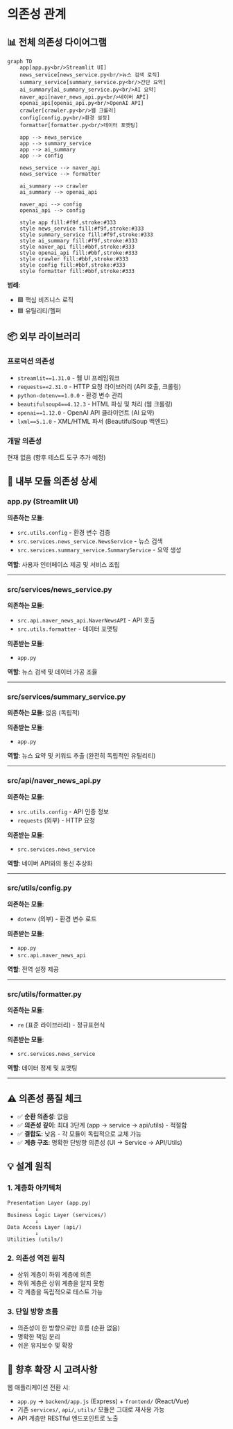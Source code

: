# 의존성 관계

## 📊 전체 의존성 다이어그램

```mermaid
graph TD
    app[app.py<br/>Streamlit UI]
    news_service[news_service.py<br/>뉴스 검색 로직]
    summary_service[summary_service.py<br/>간단 요약]
    ai_summary[ai_summary_service.py<br/>AI 요약]
    naver_api[naver_news_api.py<br/>네이버 API]
    openai_api[openai_api.py<br/>OpenAI API]
    crawler[crawler.py<br/>웹 크롤러]
    config[config.py<br/>환경 설정]
    formatter[formatter.py<br/>데이터 포맷팅]

    app --> news_service
    app --> summary_service
    app --> ai_summary
    app --> config

    news_service --> naver_api
    news_service --> formatter

    ai_summary --> crawler
    ai_summary --> openai_api

    naver_api --> config
    openai_api --> config

    style app fill:#f9f,stroke:#333
    style news_service fill:#f9f,stroke:#333
    style summary_service fill:#f9f,stroke:#333
    style ai_summary fill:#f9f,stroke:#333
    style naver_api fill:#bbf,stroke:#333
    style openai_api fill:#bbf,stroke:#333
    style crawler fill:#bbf,stroke:#333
    style config fill:#bbf,stroke:#333
    style formatter fill:#bbf,stroke:#333
```

**범례**:
- 🟪 핵심 비즈니스 로직
- 🟦 유틸리티/헬퍼

## 📦 외부 라이브러리

### 프로덕션 의존성

- `streamlit==1.31.0` - 웹 UI 프레임워크
- `requests==2.31.0` - HTTP 요청 라이브러리 (API 호출, 크롤링)
- `python-dotenv==1.0.0` - 환경 변수 관리
- `beautifulsoup4==4.12.3` - HTML 파싱 및 처리 (웹 크롤링)
- `openai==1.12.0` - OpenAI API 클라이언트 (AI 요약)
- `lxml==5.1.0` - XML/HTML 파서 (BeautifulSoup 백엔드)

### 개발 의존성

현재 없음 (향후 테스트 도구 추가 예정)

## 🔗 내부 모듈 의존성 상세

### app.py (Streamlit UI)
**의존하는 모듈**:
- `src.utils.config` - 환경 변수 검증
- `src.services.news_service.NewsService` - 뉴스 검색
- `src.services.summary_service.SummaryService` - 요약 생성

**역할**: 사용자 인터페이스 제공 및 서비스 조립

---

### src/services/news_service.py
**의존하는 모듈**:
- `src.api.naver_news_api.NaverNewsAPI` - API 호출
- `src.utils.formatter` - 데이터 포맷팅

**의존받는 모듈**:
- `app.py`

**역할**: 뉴스 검색 및 데이터 가공 조율

---

### src/services/summary_service.py
**의존하는 모듈**: 없음 (독립적)

**의존받는 모듈**:
- `app.py`

**역할**: 뉴스 요약 및 키워드 추출 (완전히 독립적인 유틸리티)

---

### src/api/naver_news_api.py
**의존하는 모듈**:
- `src.utils.config` - API 인증 정보
- `requests` (외부) - HTTP 요청

**의존받는 모듈**:
- `src.services.news_service`

**역할**: 네이버 API와의 통신 추상화

---

### src/utils/config.py
**의존하는 모듈**:
- `dotenv` (외부) - 환경 변수 로드

**의존받는 모듈**:
- `app.py`
- `src.api.naver_news_api`

**역할**: 전역 설정 제공

---

### src/utils/formatter.py
**의존하는 모듈**:
- `re` (표준 라이브러리) - 정규표현식

**의존받는 모듈**:
- `src.services.news_service`

**역할**: 데이터 정제 및 포맷팅

---

## ⚠️ 의존성 품질 체크

- ✅ **순환 의존성**: 없음
- ✅ **의존성 깊이**: 최대 3단계 (app → service → api/utils) - 적절함
- ✅ **결합도**: 낮음 - 각 모듈이 독립적으로 교체 가능
- ✅ **계층 구조**: 명확한 단방향 의존성 (UI → Service → API/Utils)

## 💡 설계 원칙

### 1. 계층화 아키텍처
```
Presentation Layer (app.py)
         ↓
Business Logic Layer (services/)
         ↓
Data Access Layer (api/)
         ↓
Utilities (utils/)
```

### 2. 의존성 역전 원칙
- 상위 계층이 하위 계층에 의존
- 하위 계층은 상위 계층을 알지 못함
- 각 계층을 독립적으로 테스트 가능

### 3. 단일 방향 흐름
- 의존성이 한 방향으로만 흐름 (순환 없음)
- 명확한 책임 분리
- 쉬운 유지보수 및 확장

## 🔧 향후 확장 시 고려사항

웹 애플리케이션 전환 시:
- `app.py` → `backend/app.js` (Express) + `frontend/` (React/Vue)
- 기존 `services/`, `api/`, `utils/` 모듈은 그대로 재사용 가능
- API 계층만 RESTful 엔드포인트로 노출
